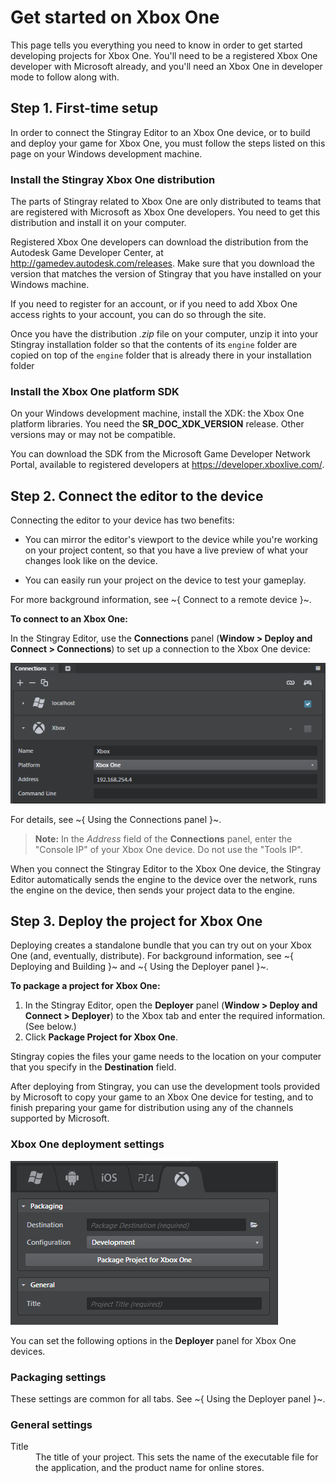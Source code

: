 # Get started on Xbox One

This page tells you everything you need to know in order to get started developing projects for Xbox One. You'll need to be a registered Xbox One developer with Microsoft already, and you'll need an Xbox One in developer mode to follow along with.

## Step 1. First-time setup

In order to connect the Stingray Editor to an Xbox One device, or to build and deploy your game for Xbox One, you must follow the steps listed on this page on your Windows development machine.

### Install the Stingray Xbox One distribution

The parts of Stingray related to Xbox One are only distributed to teams that are registered with Microsoft as Xbox One developers. You need to get this distribution and install it on your computer.

Registered Xbox One developers can download the distribution from the Autodesk Game Developer Center, at <http://gamedev.autodesk.com/releases>.  Make sure that you download the version that matches the version of Stingray that you have installed on your Windows machine.

If you need to register for an account, or if you need to add Xbox One access rights to your account, you can do so through the site.

Once you have the distribution *.zip* file on your computer, unzip it into your Stingray installation folder so that the contents of its `engine` folder are copied on top of the `engine` folder that is already there in your installation folder

### Install the Xbox One platform SDK

On your Windows development machine, install the XDK: the Xbox One platform libraries. You need the **SR_DOC_XDK_VERSION** release. Other versions may or may not be compatible.

You can download the SDK from the Microsoft Game Developer Network Portal, available to registered developers at <https://developer.xboxlive.com/>.

## Step 2. Connect the editor to the device

Connecting the editor to your device has two benefits:

-	You can mirror the editor's viewport to the device while you're working on your project content, so that you have a live preview of what your changes look like on the device.

-	You can easily run your project on the device to test your gameplay.

For more background information, see ~{ Connect to a remote device }~.

**To connect to an Xbox One:**

In the Stingray Editor, use the **Connections** panel (**Window > Deploy and Connect > Connections**) to set up a connection to the Xbox One device:

![Connect to Xbox One](../images/connect_xbox.png)

For details, see ~{ Using the Connections panel }~.

>	**Note:** In the *Address* field of the **Connections** panel, enter the "Console IP" of your Xbox One device. Do not use the "Tools IP".

When you connect the Stingray Editor to the Xbox One device, the Stingray Editor automatically sends the engine to the device over the network, runs the engine on the device, then sends your project data to the engine.

## Step 3. Deploy the project for Xbox One

Deploying creates a standalone bundle that you can try out on your Xbox One (and, eventually, distribute). For background information, see ~{ Deploying and Building }~ and ~{ Using the Deployer panel }~.

**To package a project for Xbox One:**

1.	In the Stingray Editor, open the **Deployer** panel (**Window > Deploy and Connect > Deployer**) to the Xbox tab and enter the required information. (See below.)
2.	Click **Package Project for Xbox One**.

Stingray copies the files your game needs to the location on your computer that you specify in the **Destination** field.

After deploying from Stingray, you can use the development tools provided by Microsoft to copy your game to an Xbox One device for testing, and to finish preparing your game for distribution using any of the channels supported by Microsoft.

### Xbox One deployment settings

![Xbox One Deployer](../images/deployer_xboxone.png)

You can set the following options in the **Deployer** panel for Xbox One devices.

### Packaging settings

These settings are common for all tabs. See ~{ Using the Deployer panel }~.

### General settings
<dl>
<dt>Title</dt>

<dd>The title of your project. This sets the name of the executable file for the application, and the product name for online stores.</dd>
</dl>
